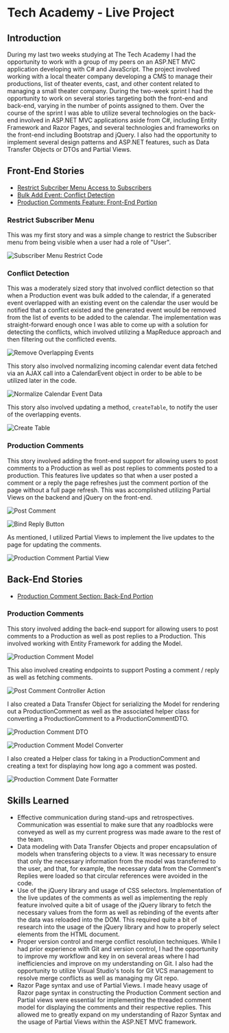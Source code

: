 # Tech Academy - Live Project

## Introduction

During my last two weeks studying at The Tech Academy I had the opportunity to work with a group of my peers on an ASP.NET MVC application developing with C# and JavaScript. The project involved working with a local theater company developing a CMS to manage their productions, list of theater events, cast, and other content related to managing a small theater company. During the two-week sprint I had the opportunity to work on several stories targeting both the front-end and back-end, varying in the number of points assigned to them. Over the course of the sprint I was able to utilize several technologies on the back-end involved in ASP.NET MVC applications aside from C#, including Entity Framework and Razor Pages, and several technologies and frameworks on the front-end including Bootstrap and jQuery. I also had the opportunity to implement several design patterns and ASP.NET features, such as Data Transfer Objects or DTOs and Partial Views.

## Front-End Stories

* [Restrict Subcriber Menu Access to Subscribers](#restrict-subscriber-menu)
* [Bulk Add Event: Conflict Detection](#conflict-detection)
* [Production Comments Feature: Front-End Portion](#production-comments)

### Restrict Subscriber Menu

This was my first story and was a simple change to restrict the Subscriber menu from being visible when a user had a role of "User". 

![Subscriber Menu Restrict Code](./images/US7645-Prevent-Access-Subscriber-Menu.PNG)

### Conflict Detection

This was a moderately sized story that involved conflict detection so that when a Production event was bulk added to the calendar, if a generated event overlapped with an existing event on the calendar the user would be notified that a conflict existed and the generated event would be removed from the list of events to be added to the calendar. The implementation was straight-forward enough once I was able to come up with a solution for detecting the conflicts, which involved utilizing a MapReduce approach and then filtering out the conflicted events.

![Remove Overlapping Events](./images/SR7149-BulkAddConflictDetection-RemoveOverlappingEvents.PNG)

This story also involved normalizing incoming calendar event data fetched via an AJAX call into a CalendarEvent object in order to be able to be utilized later in the code.

![Normalize Calendar Event Data](./images/US7149-BulkAddConflictDetection-NormalizeCalendarEventData.PNG)

This story also involved updating a method, `createTable`, to notify the user of the overlapping events.

![Create Table](./images/SR7149-BulkAddConflictDetection-CreateTable.PNG)

### Production Comments

 This story involved adding the front-end support for allowing users to post comments to a Production as well as post replies to comments posted to a production. This features live updates so that when a user posted a comment or a reply the page refreshes just the comment portion of the page without a full page refresh. This was accomplished utilizing Partial Views on the backend and jQuery on the front-end. 

 ![Post Comment](./images/SR7616-ProductionCommentSection-PostComment.PNG)

 ![Bind Reply Button](./images/SR7616-ProductionCommentSection-BindReplyButton.PNG)

 As mentioned, I utilized Partial Views to implement the live updates to the page for updating the comments.

 ![Production Comment Partial View](./images/SR7616-ProductionCommentSection-ProductionCommentPartialView.PNG)

 ## Back-End Stories

 * [Production Comment Section: Back-End Portion](#production-comments)

 ### Production Comments

 This story involved adding the back-end support for allowing users to post comments to a Production as well as post replies to a Production. This involved working with Entity Framework for adding the Model.

 ![Production Comment Model](./images/US7616-ProductionCommentSection-ProductionCommentModel.PNG)
 
 This also involved creating endpoints to support Posting a comment / reply as well as fetching comments.

 ![Post Comment Controller Action](./images/US7616-ProductionCommentSection-PostComment.PNG)
 
 I also created a Data Transfer Object for serializing the Model for rendering out a ProductionComment as well as the associated helper class for converting a ProductionComment to a ProductionCommentDTO.

![Production Comment DTO](./images/US7616-ProductionCommentSection-ProductionCommentModelDTO.PNG)

![Production Comment Model Converter](./images/US7616-ProductionCommentSection-ProductionCommentModelConverter.PNG)

 I also created a Helper class for taking in a ProductionComment and creating a text for displaying how long ago a comment was posted.

![Production Comment Date Formatter](./images/US7616-ProductionCommentSection-ProductionCommentDateFormatter.PNG)

## Skills Learned

* Effective communication during stand-ups and retrospectives. Communication was essential to make sure that any roadblocks were conveyed as well as my current progress was made aware to the rest of the team.
* Data modeling with Data Transfer Objects and proper encapsulation of models when transfering objects to a view. It was necessary to ensure that only the necessary information from the model was transferred to the user, and that, for example, the necessary data from the Comment's Replies were loaded so that circular references were avoided in the code.
* Use of the jQuery library and usage of CSS selectors. Implementation of the live updates of the comments as well as implementing the reply feature involved quite a bit of usage of the jQuery library to fetch the necessary values from the form as well as rebinding of the events after the data was reloaded into the DOM. This required quite a bit of research into the usage of the jQuery library and how to properly select elements from the HTML document.
* Proper version control and merge conflict resolution techniques. While I had prior experience with Git and version control, I had the opportunity to improve my workflow and key in on several areas where I had inefficiencies and improve on my understanding on Git. I also had the opportunity to utilize Visual Studio's tools for Git VCS management to resolve merge conflicts as well as managing my Git repo.
* Razor Page syntax and use of Partial Views. I made heavy usage of Razor page syntax in constructing the Production Comment section and Partial views were essential for implementing the threaded comment model for displaying the comments and their respective replies. This allowed me to greatly expand on my understanding of Razor Syntax and the usage of Partial Views within the ASP.NET MVC framework.